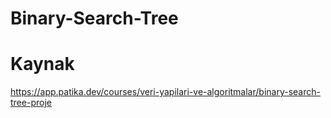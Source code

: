 # Binary-Search-Tree

# Kaynak
https://app.patika.dev/courses/veri-yapilari-ve-algoritmalar/binary-search-tree-proje

